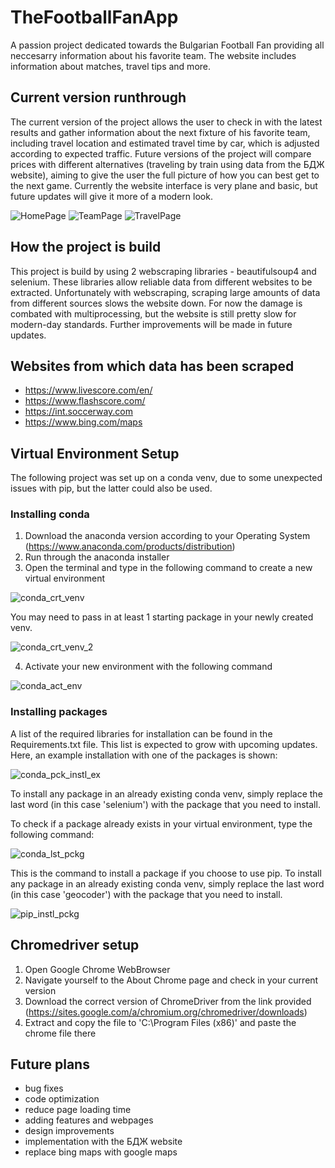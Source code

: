 # TheFootballFanApp

A passion project dedicated towards the Bulgarian Football Fan providing all neccesarry information about his favorite team. The website includes information about matches, travel tips and more.


## Current version runthrough
The current version of the project allows the user to check in with the latest results and gather information about the next fixture of his favorite team, including travel location and estimated travel time by car, which is adjusted according to expected traffic. Future versions of the project will compare prices with different alternatives (traveling by train using data from the БДЖ website), aiming to give the user the full picture of how you can best get to the next game. Currently the website interface is very plane and basic, but future updates will give it more of a modern look.

![HomePage](https://user-images.githubusercontent.com/71731579/193261077-7c1854fe-e440-48ae-ac99-20d3ff3718ec.PNG)
![TeamPage](https://user-images.githubusercontent.com/71731579/193261098-cbaedcfd-e309-4e82-9b9d-9bb932d6b377.PNG)
![TravelPage](https://user-images.githubusercontent.com/71731579/196380017-2fb01093-76e2-4ab6-8a64-9d442a64a3b4.PNG)


## How the project is build
This project is build by using 2 webscraping libraries - beautifulsoup4 and selenium. These libraries allow reliable data from different websites to be extracted. Unfortunately with webscraping, scraping large amounts of data from different sources slows the website down. For now the damage is combated with multiprocessing, but the website is still pretty slow for modern-day standards. Further improvements will be made in future updates.


## Websites from which data has been scraped
- https://www.livescore.com/en/
- https://www.flashscore.com/
- https://int.soccerway.com
- https://www.bing.com/maps


## Virtual Environment Setup
The following project was set up on a conda venv, due to some unexpected issues with pip, but the latter could also be used.

### Installing conda
1) Download the anaconda version according to your Operating System (https://www.anaconda.com/products/distribution)
2) Run through the anaconda installer
3) Open the terminal and type in the following command to create a new virtual environment

![conda_crt_venv](https://user-images.githubusercontent.com/71731579/193265365-f2fee44c-1aad-47ca-9ad9-20d289b4047f.PNG)

You may need to pass in at least 1 starting package in your newly created venv.

![conda_crt_venv_2](https://user-images.githubusercontent.com/71731579/193265398-49a82519-2b5b-4d0f-9d00-bb769f304d37.PNG)

4) Activate your new environment with the following command

![conda_act_env](https://user-images.githubusercontent.com/71731579/193265477-1d38116b-a332-4a9a-9936-a6b9629a11b6.PNG)


### Installing packages
A list of the required libraries for installation can be found in the Requirements.txt file. 
This list is expected to grow with upcoming updates.
Here, an example installation with one of the packages is shown:

![conda_pck_instl_ex](https://user-images.githubusercontent.com/71731579/193265590-2c27a5fb-58d3-447c-9ee9-7cda1eb73cea.PNG)

To install any package in an already existing conda venv, simply replace the last word (in this case 'selenium') with the package that you need to install.

To check if a package already exists in your virtual environment, type the following command:

![conda_lst_pckg](https://user-images.githubusercontent.com/71731579/193265629-ef2f3a04-ab57-4d28-b441-ea82c5fa9c41.PNG)

This is the command to install a package if you choose to use pip. To install any package in an already existing conda venv, simply replace the last word (in this case 'geocoder') with the package that you need to install.

![pip_instl_pckg](https://user-images.githubusercontent.com/71731579/193265670-b2a6cf2f-ac5d-4bbe-aaba-6c3bd409e1e4.PNG)


## Chromedriver setup 
1) Open Google Chrome WebBrowser
2) Navigate yourself to the About Chrome page and check in your current version
3) Download the correct version of ChromeDriver from the link provided (https://sites.google.com/a/chromium.org/chromedriver/downloads)
4) Extract and copy the file to 'C:\Program Files (x86)\' and paste the chrome file there


## Future plans
- bug fixes
- code optimization
- reduce page loading time
- adding features and webpages
- design improvements
- implementation with the БДЖ website
- replace bing maps with google maps
